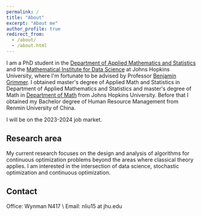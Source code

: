 ```yaml
---
permalink: /
title: "About"
excerpt: "About me"
author_profile: true
redirect_from: 
  - /about/
  - /about.html
---
```

I am a PhD student in the [Department of Applied Mathematics and Statistics](https://engineering.jhu.edu/ams/) and the [Mathematical Institute for Data Science](https://www.minds.jhu.edu/) at Johns Hopkins University, where I'm fortunate to be advised by Professor [Benjamin Grimmer](https://www.ams.jhu.edu/~grimmer/). I obtained master's degree of Applied Math and Statistics in Department of Applied Mathematics and Statistics and master's degree of Math in [Department of Math](https://mathematics.jhu.edu/) from Johns Hopkins University. Before that I obtained my Bachelor degree of Human Resource Management from Renmin University of China.

I will be on the 2023-2024 job market.


Research area
------
My current research focuses on the design and analysis of algorithms for continuous optimization problems beyond the areas where classical theory applies. I am interested in the intersection of data science, stochastic optimization and continuous optimization.


Contact
------
Office: Wynman N417 \\
Email: nliu15 at jhu.edu